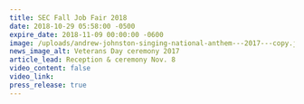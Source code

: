 ```yaml
---
title: SEC Fall Job Fair 2018
date: 2018-10-29 05:58:00 -0500
expire_date: 2018-11-09 00:00:00 -0600
image: /uploads/andrew-johnston-singing-national-anthem---2017---copy.jpg
news_image_alt: Veterans Day ceremony 2017
article_lead: Reception & ceremony Nov. 8
video_content: false
video_link:
press_release: true
---
```

